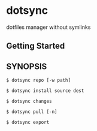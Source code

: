 # dotsync
dotfiles manager without symlinks

## Getting Started

## SYNOPSIS

```console
$ dotsync repo [-w path]

$ dotsync install source dest

$ dotsync changes

$ dotsync pull [-n]

$ dotsync export
```
